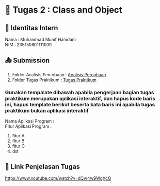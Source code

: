# 📁 Tugas 2 : Class and Object

## 👤 Identitas Intern
Nama : Muhammad Munif Hamdani            
NIM  : 235150601111009

## 📤 Submission

1. Folder Analisis Percobaan : [Analisis Percobaan]([./Analisis%20Percobaan/](https://github.com/munifff/Munif-PBO-PTI-A/tree/d17447abe5e496740f30d19d9cd30f5c2919d666/Tugas%202/Munif-235150601111009/Analisis%20Percobaan))
2. Folder Tugas Praktikum : [Tugas Praktikum](./Tugas%20Praktikum/)

### Gunakan tempalate dibawah apabila pengerjaan bagian tugas praktikum merupakan aplikasi interaktif, dan hapus kode baris ini, hapus template berikut beserta kata baris ini apabila tugas praktikum bukan aplikasi interaktif

Nama Aplikasi Program :    
Fitur Aplikasi Program :                   
1. fitur A
2. fitur B
3. fitur C 
4. dst

## 🔗 Link Penjelasan Tugas

https://www.youtube.com/watch?v=dQw4w9WgXcQ
